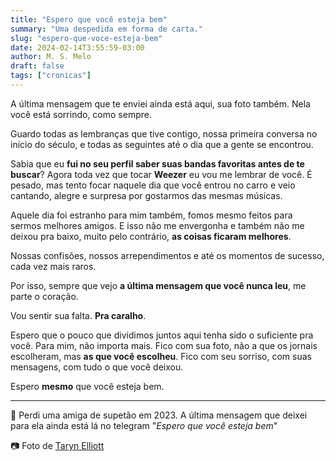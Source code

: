 ```yaml
---
title: "Espero que você esteja bem"
summary: "Uma despedida em forma de carta."
slug: "espero-que-voce-esteja-bem"
date: 2024-02-14T3:55:59-03:00
author: M. S. Melo
draft: false
tags: ["cronicas"]
---
```

A última mensagem que te enviei ainda está aqui, sua foto também. Nela você está sorrindo, como sempre.

Guardo todas as lembranças que tive contigo, nossa primeira conversa no início do século, e todas as seguintes até o dia que a gente se encontrou.

Sabia que eu **fui no seu perfil saber suas bandas favoritas antes de te buscar**? Agora toda vez que tocar **Weezer** eu vou me lembrar de você. É pesado, mas tento focar naquele dia que você entrou no carro e veio cantando, alegre e surpresa por gostarmos das mesmas músicas.

Aquele dia foi estranho para mim também, fomos mesmo feitos para sermos melhores amigos. E isso não me envergonha e também não me deixou pra baixo, muito pelo contrário, **as coisas ficaram melhores**.

Nossas confisões, nossos arrependimentos e até os momentos de sucesso, cada vez mais raros.

Por isso, sempre que vejo **a última mensagem que você nunca leu**, me parte o coração.

Vou sentir sua falta. **Pra caralho**.

Espero que o pouco que dividimos juntos aqui tenha sido o suficiente pra você. Para mim, não importa mais. Fico com sua foto, não a que os jornais escolheram, mas **as que você escolheu**. Fico com seu sorriso, com suas mensagens, com tudo o que você deixou.

Espero **mesmo** que você esteja bem.

---
👀 Perdi uma amiga de supetão em 2023. A última mensagem que deixei para ela ainda está lá no telegram "*Espero que você esteja bem*"

📷 Foto de [Taryn Elliott](https://www.pexels.com/pt-br/foto/minimalismo-minimalista-polaroid-viagem-4340786/)
